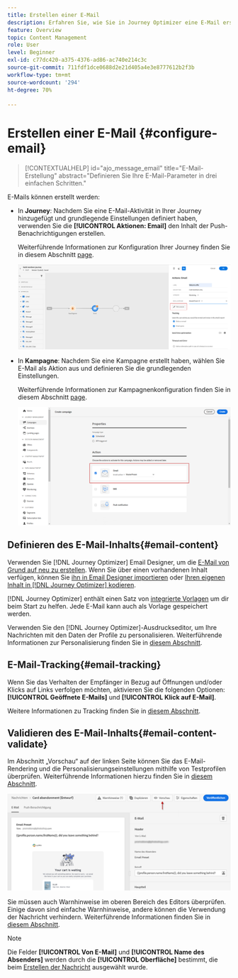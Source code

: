 ```yaml
---
title: Erstellen einer E-Mail
description: Erfahren Sie, wie Sie in Journey Optimizer eine E-Mail erstellen.
feature: Overview
topic: Content Management
role: User
level: Beginner
exl-id: c77dc420-a375-4376-ad86-ac740e214c3c
source-git-commit: 711fdf1dce0688d2e21d405a4e3e8777612b2f3b
workflow-type: tm+mt
source-wordcount: '294'
ht-degree: 70%

---
```


# Erstellen einer E-Mail {#configure-email}

>[!CONTEXTUALHELP]
>id="ajo_message_email"
>title="E-Mail-Erstellung"
>abstract="Definieren Sie Ihre E-Mail-Parameter in drei einfachen Schritten."

E-Mails können erstellt werden:

* In **Journey**: Nachdem Sie eine E-Mail-Aktivität in Ihrer Journey hinzugefügt und grundlegende Einstellungen definiert haben, verwenden Sie die **[!UICONTROL Aktionen: Email]** den Inhalt der Push-Benachrichtigungen erstellen.

   Weiterführende Informationen zur Konfiguration Ihrer Journey finden Sie in diesem Abschnitt [page](../building-journeys/journey-gs.md).

   ![](assets/email-edit-content.png)

* In **Kampagne**: Nachdem Sie eine Kampagne erstellt haben, wählen Sie E-Mail als Aktion aus und definieren Sie die grundlegenden Einstellungen.

   Weiterführende Informationen zur Kampagnenkonfiguration finden Sie in diesem Abschnitt [page](../campaigns/create-campaign.md#configure).

   ![](assets/email_campaign.png)

## Definieren des E-Mail-Inhalts{#email-content}

Verwenden Sie [!DNL Journey Optimizer] Email Designer, um die [E-Mail von Grund auf neu zu erstellen](../design/create-email-content.md). Wenn Sie über einen vorhandenen Inhalt verfügen, können Sie [ihn in Email Designer importieren](../design/existing-content.md) oder [Ihren eigenen Inhalt in [!DNL Journey Optimizer] kodieren](../design/code-content.md).

[!DNL Journey Optimizer] enthält einen Satz von [integrierte Vorlagen](../design/email-templates.md) um dir beim Start zu helfen. Jede E-Mail kann auch als Vorlage gespeichert werden.

Verwenden Sie den [!DNL Journey Optimizer]-Ausdruckseditor, um Ihre Nachrichten mit den Daten der Profile zu personalisieren. Weiterführende Informationen zur Personalisierung finden Sie in [diesem Abschnitt](../personalization/personalize.md).

## E-Mail-Tracking{#email-tracking}

Wenn Sie das Verhalten der Empfänger in Bezug auf Öffnungen und/oder Klicks auf Links verfolgen möchten, aktivieren Sie die folgenden Optionen: **[!UICONTROL Geöffnete E-Mails]** und **[!UICONTROL Klick auf E-Mail]**.

Weitere Informationen zu Tracking finden Sie in [diesem Abschnitt](../design/message-tracking.md).

## Validieren des E-Mail-Inhalts{#email-content-validate}

Im Abschnitt „Vorschau“ auf der linken Seite können Sie das E-Mail-Rendering und die Personalisierungseinstellungen mithilfe von Testprofilen überprüfen. Weiterführende Informationen hierzu finden Sie in [diesem Abschnitt](../design/preview.md).

![](assets/messages-simple-preview.png)


Sie müssen auch Warnhinweise im oberen Bereich des Editors überprüfen.  Einige davon sind einfache Warnhinweise, andere können die Verwendung der Nachricht verhindern. Weiterführende Informationen finden Sie in [diesem Abschnitt](alerts.md).


>[!NOTE]
>
>Die Felder **[!UICONTROL Von E-Mail]** und **[!UICONTROL Name des Absenders]** werden durch die **[!UICONTROL Oberfläche]** bestimmt, die beim [Erstellen der Nachricht](get-started-content.md) ausgewählt wurde.

